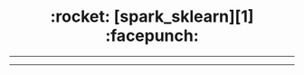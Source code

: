 <h1 align = "center">:rocket: [spark_sklearn][1] :facepunch:</h1>

---






















---
[1]: https://github.com/databricks/spark-sklearn
